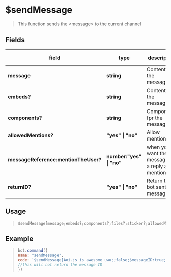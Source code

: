 # $sendMessage
> This function sends the &lt;message&gt; to the current channel

## Fields
|field|type|description|optional|default value|
|-----|----|-----------|--------|-------------|
|**message**|**string**|Content of the message|false|-|
|**embeds?**|**string**|Content of the message|false|-|
|**components?**|**string**|Components fpr the message|false|-|
|**allowedMentions?**|**"yes" \| "no"**|Allow mentions|false|-|
|**messageReference:mentionTheUser?**|**number:"yes" \| "no"**|when you want the message as a reply and mention|false|-|
|**returnID?**|**"yes" \| "no"**|Return the bot sent message ID|false|-|

## Usage
> ```
> $sendMessage[message;embeds?;components?;files?;sticker?;allowedMentions;messageReference:mentionTheUser;returnID]
> ```

## Example
> ```javascript
> bot.command({
> name: "sendMessage",
> code: `$sendMessage[Aoi.js is awesome uwu;;false;$messageID:true;no]`
> //this will not return the message ID
> })
> ```
